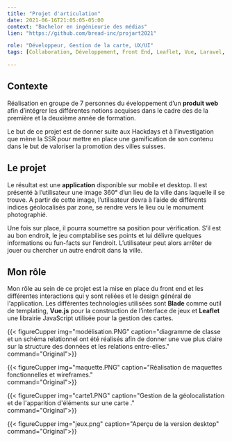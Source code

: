 ```yaml
---
title: "Projet d'articulation"
date: 2021-06-16T21:05:05-05:00
context: "Bachelor en ingénieurie des médias"
lien: "https://github.com/bread-inc/projart2021"

role: "Développeur, Gestion de la carte, UX/UI"
tags: [Collaboration, Développement, Front End, Leaflet, Vue, Laravel, Design]

---
```

## Contexte
Réalisation en groupe de 7 personnes du éveloppement d’un **produit web** afin d’intégrer les différentes notions acquises dans le cadre des de la première et la deuxième année de formation.

 Le but de ce projet est de donner suite aux Hackdays et à l’investigation que mène la SSR pour mettre en place une gamification de son contenu dans le but de valoriser la promotion des villes suisses.

## Le projet
 Le résultat est une **application** disponible sur mobile et desktop. Il est présenté
à l’utilisateur une image 360° d’un lieu de la ville dans laquelle il se trouve. A partir de cette image, l’utilisateur devra à l’aide de différents indices géolocalisés par zone, se rendre vers le lieu ou le monument photographié. 

Une fois sur place, il pourra soumettre sa position pour vérification. S’il est au bon endroit, le jeu comptabilise ses points et lui délivre
quelques informations ou fun-facts sur l’endroit. L’utilisateur peut alors arrêter
de jouer ou chercher un autre endroit dans la ville.

## Mon rôle

Mon rôle au sein de ce projet est la mise en place du front end et les différentes interactions qui y sont reliées et le design général de l'application. Les différentes technologies utilisées sont **Blade** comme outil de templating, **Vue.js** pour la construction de l’interface de jeux et **Leaflet** une librairie JavaScript utilisée pour la gestion des cartes.


 {{< figureCupper
img="modélisation.PNG" 
caption="diagramme de classe et un schéma relationnel ont été réalisés afin de donner une vue plus claire sur la structure des données et les relations entre-elles."  
command="Original">}}

 {{< figureCupper
img="maquette.PNG" 
caption="Réalisation de maquettes fonctionnelles et wireframes."  
command="Original">}}


 {{< figureCupper
img="carte1.PNG" 
caption="Gestion de la géolocalistation et de l'apparition d'éléments sur une carte ."  
command="Original">}}


 {{< figureCupper
img="jeux.png" 
caption="Aperçu de la version desktop"  
command="Original">}}